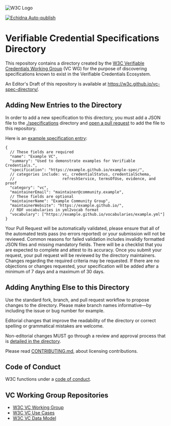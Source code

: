 ![W3C Logo](https://www.w3.org/Icons/w3c_home)

[![Echidna Auto-publish](https://github.com/w3c/vc-spec-directory/actions/workflows/auto-publish.yml/badge.svg)](https://github.com/w3c/vc-spec-directory/actions/workflows/auto-publish.yml)

# Verifiable Credential Specifications Directory

This repository contains a directory created by the
[W3C Verifiable Credentials Working Group](https://www.w3.org/groups/wg/vc)
(VC WG) for the purpose of discovering specifications known to exist in the
Verifiable Credentials Ecosystem.

An Editor's Draft of this repository is available at
https://w3c.github.io/vc-spec-directory/.

## Adding New Entries to the Directory

In order to add a new specification to this directory, you must add a JSON file
to the [./specifications](./specifications) directory and
[open a pull request](https://github.com/w3c/vc-spec-directory/pulls)
to add the file to this repository.

Here is an [example specification entry](https://w3c.github.io/vc-spec-directory/specifications/example.json):

```jsonc
{
  // These fields are required
  "name": "Example VC",
  "summary": "Used to demonstrate examples for Verifiable Credentials.",
  "specification": "https://example.github.io/example-spec/",
  // categories include: vc, credentialStatus, credentialSchema,
  //                     refreshService, termsOfUse, evidence, and proof
  "category": "vc",
  "maintainerEmail": "maintainer@community.example",
  // These fields are optional
  "maintainerName": "Example Community Group",
  "maintainerWebsite": "https://example.github.io/",
  // RDF vocabularies in yml2vocab format
  "vocabulary": ["https://example.github.io/vocabularies/example.yml"]
}
```

Your Pull Request will be automatically validated, please ensure
that all of the automated tests pass (no errors reported) or
your submission will not be reviewed. Common reasons for failed
validation includes invalidly formatted JSON files and missing
mandatory fields. There will be a checklist that you are expected
to complete and attest to its accuracy. Once you submit your request,
your pull request will be reviewed by the directory maintainers. Changes
regarding the required criteria may be requested. If there are no
objections or changes requested, your specification will be
added after a minimum of 7 days and a maximum of 30 days.

## Adding Anything Else to this Directory

Use the standard fork, branch, and pull request workflow to propose changes to
the directory. Please make branch names informative—by including the issue or
bug number for example.

Editorial changes that improve the readability of the directory or correct
spelling or grammatical mistakes are welcome.

Non-editorial changes MUST go through a review and approval process that is
[detailed in the directory](https://w3c.github.io/vc-spec-directory/#the-management-process).

Please read [CONTRIBUTING.md](CONTRIBUTING.md), about licensing contributions.

## Code of Conduct

W3C functions under a [code of conduct](https://www.w3.org/Consortium/cepc/).

## VC Working Group Repositories

- [W3C VC Working Group](https://www.w3.org/groups/wg/vc)
- [W3C VC Use Cases](https://github.com/w3c/vc-use-cases)
- [W3C VC Data Model](https://github.com/w3c/vc-data-model)
